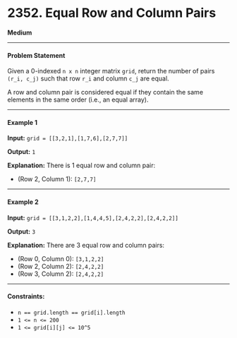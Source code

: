 # 2352. Equal Row and Column Pairs

**Medium**

---

#### Problem Statement

Given a 0-indexed `n x n` integer matrix `grid`, return the number of pairs `(r_i, c_j)` such that row `r_i` and column `c_j` are equal.

A row and column pair is considered equal if they contain the same elements in the same order (i.e., an equal array).

---

#### Example 1

**Input:** `grid = [[3,2,1],[1,7,6],[2,7,7]]`

**Output:** `1`

**Explanation:** There is 1 equal row and column pair:

- (Row 2, Column 1): `[2,7,7]`

---

#### Example 2

**Input:** `grid = [[3,1,2,2],[1,4,4,5],[2,4,2,2],[2,4,2,2]]`

**Output:** `3`

**Explanation:** There are 3 equal row and column pairs:

- (Row 0, Column 0): `[3,1,2,2]`
- (Row 2, Column 2): `[2,4,2,2]`
- (Row 3, Column 2): `[2,4,2,2]`

---

#### Constraints:

- `n == grid.length == grid[i].length`
- `1 <= n <= 200`
- `1 <= grid[i][j] <= 10^5`
